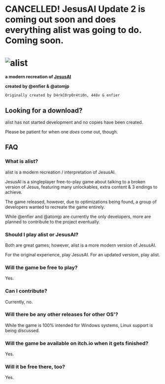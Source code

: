 # CANCELLED! JesusAI Update 2 is coming out soon and does everything alist was going to do. Coming soon.



# ![alist](https://user-images.githubusercontent.com/96433729/161128428-63804d1a-0e8b-4bb0-801f-c606755237fc.png)

**a modern recreation of [JesusAI](https://github.com/JesusAIexperience/JesusAI)**

**created by @enfier & @atomjp**

`Originally created by D4rkC0rp0r4ti0n, 448v & enfier`

## Looking for a download?
alist has not started development and no copies have been created.

Please be patient for when one *does* come out, though.

## FAQ

### What is alist?
alist is a modern recreation / interpretation of JesusAI.

JesusAI is a singleplayer free-to-play game about talking to a broken version of Jesus,
featuring many unlockables, extra content & 3 endings to achieve.

The game released, however, due to optimizations being found, a group of developers wanted to recreate the game entirely.

While @enfier and @atomjp are currently the only developers, more are planned to contribute to the project eventually.

### Should I play alist or JesusAI?
Both are great games; however, alist is a more modern version of JesusAI.

For the original experience, play JesusAI. For an updated versiom, play alist.

### Will the game be free to play?
Yes.

### Can I contribute?
Currently, no.

### Will there be any other releases for other OS'?
While the game is 100% intended for Windows systems, Linux support is being discussed.

### Will the game be available on itch.io when it gets finished?
Yes.

### Will it be free there, too?
Yes.

